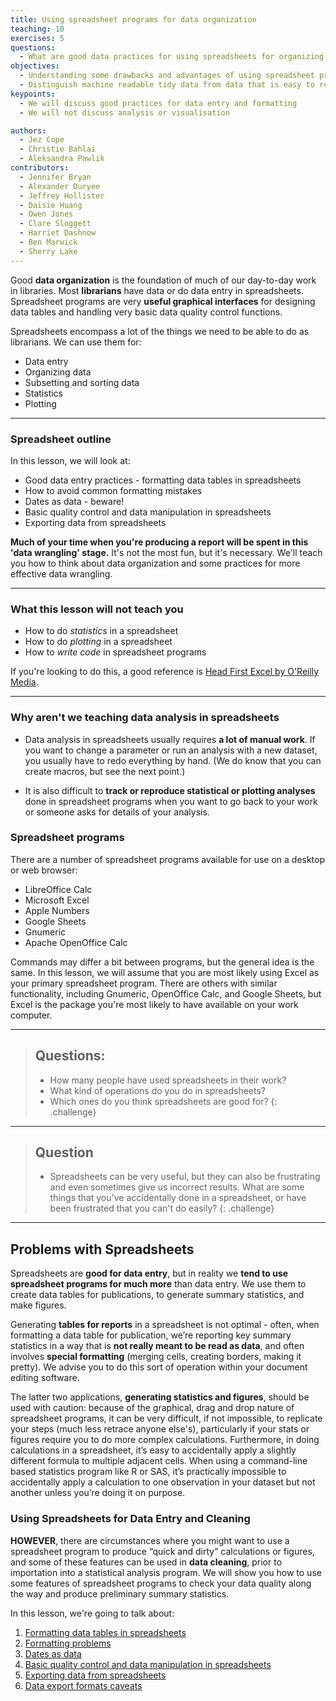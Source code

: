 ```yaml
---
title: Using spreadsheet programs for data organization
teaching: 10
exercises: 5
questions:
  - What are good data practices for using spreadsheets for organizing data?
objectives:
  - Understanding some drawbacks and advantages of using spreadsheet programs
  - Distinguish machine readable tidy data from data that is easy to read for humans
keypoints:
  - We will discuss good practices for data entry and formatting
  - We will not discuss analysis or visualisation

authors:
  - Jez Cope
  - Christie Bahlai
  - Aleksandra Pawlik
contributors:
  - Jennifer Bryan
  - Alexander Duryee
  - Jeffrey Hollister
  - Daisie Huang
  - Owen Jones
  - Clare Sloggett
  - Harriet Dashnow
  - Ben Marwick
  - Sherry Lake
---
```


Good **data organization** is the foundation of much of our day-to-day
work in libraries. Most **librarians** have data or do data entry in
spreadsheets. Spreadsheet programs are very **useful graphical
interfaces** for designing data tables and handling very basic data
quality control functions.

Spreadsheets encompass a lot of the things we need
to be able to do as librarians. We can use them for:

- Data entry
- Organizing data
- Subsetting and sorting data
- Statistics
- Plotting

---

### Spreadsheet outline

In this lesson, we will look at:

- Good data entry practices - formatting data tables in spreadsheets
- How to avoid common formatting mistakes
- Dates as data - beware!
- Basic quality control and data manipulation in spreadsheets
- Exporting data from spreadsheets


**Much of your time when you're producing a report will be spent in
this 'data wrangling' stage.** It's not the most fun, but it's
necessary. We'll teach you how to think about data organization and
some practices for more effective data wrangling.


---

### What this lesson will not teach you

- How to do *statistics* in a spreadsheet
- How to do *plotting* in a spreadsheet
- How to *write code* in spreadsheet programs

If you're looking to do this, a good reference is
[Head First Excel by O'Reilly Media](https://www.amazon.com/Head-First-Excel-learners-spreadsheets/dp/0596807694).

---

### Why aren't we teaching data analysis in spreadsheets

- Data analysis in spreadsheets usually requires **a lot of manual
  work**. If you want to change a parameter or run an analysis with a
  new dataset, you usually have to redo everything by hand. (We do
  know that you can create macros, but see the next point.)

- It is also difficult to **track or reproduce statistical or plotting
  analyses** done in spreadsheet programs when you want to go back to
  your work or someone asks for details of your analysis.


### Spreadsheet programs

There are a number of spreadsheet programs available for use on a desktop or web browser:

- LibreOffice Calc
- Microsoft Excel
- Apple Numbers
- Google Sheets
- Gnumeric
- Apache OpenOffice Calc

Commands may differ a bit between programs, but the general idea
is the same. In this lesson, we will assume that you are most likely using Excel as
your primary spreadsheet program. There are others with similar functionality, including Gnumeric, OpenOffice Calc, and Google Sheets, but Excel is the package you're most likely to have available on your work computer.

---

> ## Questions:
>
> - How many people have used spreadsheets in their work?
> - What kind of operations do you do in spreadsheets?
> - Which ones do you think spreadsheets are good for?
{: .challenge}


---

> ## Question
> 
> - Spreadsheets can be very useful, but they can also be frustrating and even sometimes give us incorrect results. What are some things that you've accidentally done in a spreadsheet, or have been frustrated that you can't do easily?
{: .challenge}

---

## Problems with Spreadsheets

Spreadsheets are **good for data entry**, but in reality we **tend to
use spreadsheet programs for much more** than data entry. We use them
to create data tables for publications, to generate summary
statistics, and make figures.

Generating **tables for reports** in a spreadsheet is not optimal -
often, when formatting a data table for publication, we’re reporting
key summary statistics in a way that is **not really meant to be read
as data**, and often involves **special formatting** (merging cells,
creating borders, making it pretty). We advise you to do this sort of
operation within your document editing software.

The latter two applications, **generating statistics and figures**, should 
be used with caution: because of the graphical, drag and drop nature of 
spreadsheet programs, it can be very difficult, if not impossible, to 
replicate your steps (much less retrace anyone else's), particularly if your 
stats or figures require you to do more complex calculations. Furthermore, 
in doing calculations in a spreadsheet, it’s easy to accidentally apply a 
slightly different formula to multiple adjacent cells. When using a 
command-line based statistics program like R or SAS, it’s practically 
impossible to accidentally apply a calculation to one observation in your 
dataset but not another unless you’re doing it on purpose. 

### Using Spreadsheets for Data Entry and Cleaning

**HOWEVER**, there are circumstances where you might want to use a
spreadsheet program to produce “quick and dirty” calculations or
figures, and some of these features can be used in **data cleaning**,
prior to importation into a statistical analysis program. We will show
you how to use some features of spreadsheet programs to check your
data quality along the way and produce preliminary summary statistics.


In this lesson, we're going to talk about:

1. [Formatting data tables in spreadsheets](../01-format-data)
2. [Formatting problems](../02-common-mistakes)
3. [Dates as data](../03-dates-as-data)
4. [Basic quality control and data manipulation in spreadsheets](../04-quality-control)
5. [Exporting data from spreadsheets](../05-exporting-data)
6. [Data export formats caveats](../06-data-formats-caveats)

